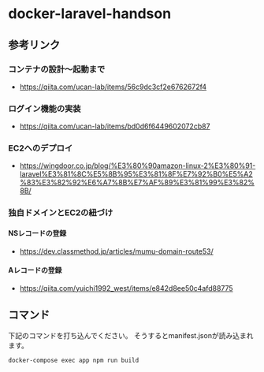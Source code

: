 # docker-laravel-handson

## 参考リンク
### コンテナの設計〜起動まで
- https://qiita.com/ucan-lab/items/56c9dc3cf2e6762672f4

### ログイン機能の実装
- https://qiita.com/ucan-lab/items/bd0d6f6449602072cb87

### EC2へのデプロイ
- https://wingdoor.co.jp/blog/%E3%80%90amazon-linux-2%E3%80%91-laravel%E3%81%8C%E5%8B%95%E3%81%8F%E7%92%B0%E5%A2%83%E3%82%92%E6%A7%8B%E7%AF%89%E3%81%99%E3%82%8B/

### 独自ドメインとEC2の紐づけ 
#### NSレコードの登録
- https://dev.classmethod.jp/articles/mumu-domain-route53/

#### Aレコードの登録
- https://qiita.com/yuichi1992_west/items/e842d8ee50c4afd88775




## コマンド
下記のコマンドを打ち込んでください。
そうするとmanifest.jsonが読み込まれます。
```
docker-compose exec app npm run build
```
